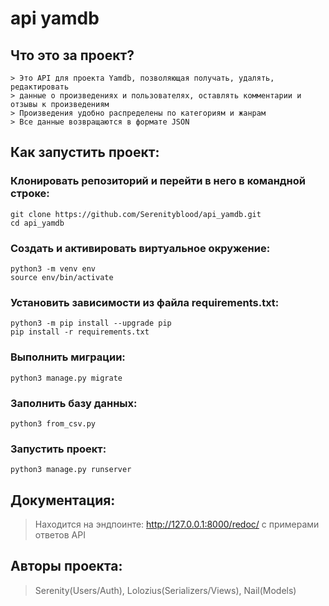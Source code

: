 # api yamdb

## Что это за проект?

```
> Это API для проекта Yamdb, позволяющая получать, удалять, редактировать
> данные о произведениях и пользователях, оставлять комментарии и отзывы к произведениям
> Произведения удобно распределены по категориям и жанрам
> Все данные возвращаются в формате JSON
```

## Как запустить проект:

### Клонировать репозиторий и перейти в него в командной строке:

```
git clone https://github.com/Serenityblood/api_yamdb.git
cd api_yamdb
```

### Cоздать и активировать виртуальное окружение:

```
python3 -m venv env
source env/bin/activate
```

### Установить зависимости из файла requirements.txt:

```
python3 -m pip install --upgrade pip
pip install -r requirements.txt
```

### Выполнить миграции:

```
python3 manage.py migrate
```

### Заполнить базу данных:

```
python3 from_csv.py
```

### Запустить проект:

```
python3 manage.py runserver
```

## Документация:
> Находится на эндпоинте: http://127.0.0.1:8000/redoc/ с примерами ответов API

## Авторы проекта:
> Serenity(Users/Auth), Lolozius(Serializers/Views), Nail(Models)
